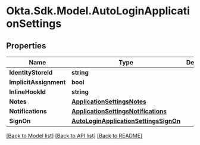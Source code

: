 # Okta.Sdk.Model.AutoLoginApplicationSettings

## Properties

Name | Type | Description | Notes
------------ | ------------- | ------------- | -------------
**IdentityStoreId** | **string** |  | [optional] 
**ImplicitAssignment** | **bool** |  | [optional] 
**InlineHookId** | **string** |  | [optional] 
**Notes** | [**ApplicationSettingsNotes**](ApplicationSettingsNotes.md) |  | [optional] 
**Notifications** | [**ApplicationSettingsNotifications**](ApplicationSettingsNotifications.md) |  | [optional] 
**SignOn** | [**AutoLoginApplicationSettingsSignOn**](AutoLoginApplicationSettingsSignOn.md) |  | [optional] 

[[Back to Model list]](../README.md#documentation-for-models) [[Back to API list]](../README.md#documentation-for-api-endpoints) [[Back to README]](../README.md)

